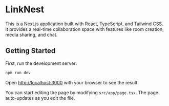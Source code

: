 
# LinkNest

This is a Next.js application built with React, TypeScript, and Tailwind CSS. It provides a real-time collaboration space with features like room creation, media sharing, and chat.

## Getting Started

First, run the development server:

```bash
npm run dev
```

Open [http://localhost:3000](http://localhost:3000) with your browser to see the result.

You can start editing the page by modifying `src/app/page.tsx`. The page auto-updates as you edit the file.
